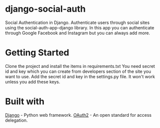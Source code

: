 # django-social-auth
Social Authentication in Django. Authenticate users through social sites using the social-auth-app-django library. 
In this app you can authenticate through Google Facebook and Instagram but you can always add more.

# Getting Started
Clone the project and install the items in requirements.txt
You need secret id and key which you can create from developers section of the site you want to use.
Add the secret id and key in the settings.py file. It won't work unless you add these keys.

# Built with

<a href="https://www.djangoproject.com/">Django</a> - Python web framework.
<a href="https://oauth.net/2/">OAuth2</a> - An open standard for access delegation.

